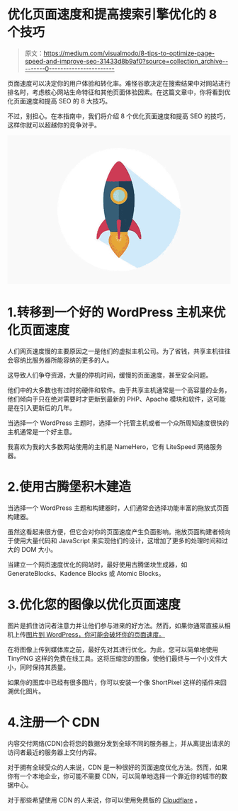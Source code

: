 # 优化页面速度和提高搜索引擎优化的 8 个技巧

> 原文：<https://medium.com/visualmodo/8-tips-to-optimize-page-speed-and-improve-seo-31433d8b9af0?source=collection_archive---------0----------------------->

页面速度可以决定你的用户体验和转化率。难怪谷歌决定在搜索结果中对网站进行排名时，考虑核心网站生命特征和其他页面体验因素。在这篇文章中，你将看到优化页面速度和提高 SEO 的 8 大技巧。

不过，别担心。在本指南中，我们将介绍 8 个优化页面速度和提高 SEO 的技巧，这样你就可以超越你的竞争对手。

![](img/9e21b1e1107b0c4a2d236a08e7e8fdf0.png)

# 1.转移到一个好的 WordPress 主机来优化页面速度

人们网页速度慢的主要原因之一是他们的虚拟主机公司。为了省钱，共享主机往往会容纳比服务器所能容纳的更多的人。

这导致人们争夺资源，大量的停机时间，缓慢的页面速度，甚至安全问题。

他们中的大多数也有过时的硬件和软件。由于共享主机通常是一个高容量的业务，他们倾向于只在绝对需要时才更新到最新的 PHP、Apache 模块和软件，这可能是在引入更新后的几年。

当选择一个 WordPress 主题时，选择一个托管主机或者一个众所周知速度很快的主机通常是一个好主意。

我喜欢为我的大多数网站使用的主机是 NameHero，它有 LiteSpeed 网络服务器。

# 2.使用古腾堡积木建造

当选择一个 WordPress 主题和构建器时，人们通常会选择功能丰富的拖放式页面构建器。

虽然这看起来很方便，但它会对你的页面速度产生负面影响。拖放页面构建者倾向于使用大量代码和 JavaScript 来实现他们的设计，这增加了更多的处理时间和过大的 DOM 大小。

当建立一个网页速度优化的网站时，最好使用古腾堡块生成器，如 GenerateBlocks、Kadence Blocks 或 Atomic Blocks。

# 3.优化您的图像以优化页面速度

图片是抓住访问者注意力并让他们参与进来的好方法。然而，如果你通常直接从相机上传[图片到 WordPress，你可能会破坏你的页面速度。](https://visualmodo.com/bootstrap-4-start-framework/)

在将图像上传到媒体库之前，最好先对其进行优化。为此，您可以简单地使用 TinyPNG 这样的免费在线工具。这将压缩您的图像，使他们最终与一个小文件大小，同时保持其质量。

如果你的图库中已经有很多图片，你可以安装一个像 ShortPixel 这样的插件来回溯优化图片。

# 4.注册一个 CDN

内容交付网络(CDN)会将您的数据分发到全球不同的服务器上，并从离提出请求的访问者最近的服务器上交付内容。

对于拥有全球受众的人来说，CDN 是一种很好的页面速度优化方法。然而，如果你有一个本地企业，你可能不需要 CDN，可以简单地选择一个靠近你的城市的数据中心。

对于那些希望使用 CDN 的人来说，你可以使用免费版的 [Cloudflare](https://en.wikipedia.org/wiki/Cloudflare) 。